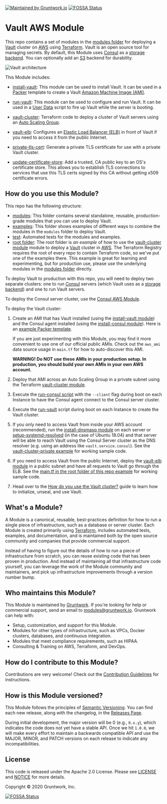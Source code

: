 [![Maintained by Gruntwork.io](https://img.shields.io/badge/maintained%20by-gruntwork.io-%235849a6.svg)](https://gruntwork.io/?ref=repo_aws_vault)
[![FOSSA Status](https://app.fossa.com/api/projects/git%2Bgithub.com%2Fhashicorp%2Fterraform-aws-vault.svg?type=shield)](https://app.fossa.com/projects/git%2Bgithub.com%2Fhashicorp%2Fterraform-aws-vault?ref=badge_shield)
# Vault AWS Module

This repo contains a set of modules in the [modules folder](https://github.com/hashicorp/terraform-aws-vault/tree/master/modules) for deploying a [Vault](https://www.vaultproject.io/) cluster on
[AWS](https://aws.amazon.com/) using [Terraform](https://www.terraform.io/). Vault is an open source tool for managing
secrets. By default, this Module uses [Consul](https://www.consul.io) as a [storage
backend](https://www.vaultproject.io/docs/configuration/storage/index.html). You can optionally add an [S3](https://aws.amazon.com/s3/) backend for durability.

![Vault architecture](https://github.com/hashicorp/terraform-aws-vault/blob/master/_docs/architecture.png?raw=true)

This Module includes:

* [install-vault](https://github.com/hashicorp/terraform-aws-vault/tree/master/modules/install-vault): This module can be used to install Vault. It can be used in a
  [Packer](https://www.packer.io/) template to create a Vault
  [Amazon Machine Image (AMI)](http://docs.aws.amazon.com/AWSEC2/latest/UserGuide/AMIs.html).

* [run-vault](https://github.com/hashicorp/terraform-aws-vault/tree/master/modules/run-vault): This module can be used to configure and run Vault. It can be used in a
  [User Data](http://docs.aws.amazon.com/AWSEC2/latest/UserGuide/user-data.html#user-data-shell-scripts)
  script to fire up Vault while the server is booting.

* [vault-cluster](https://github.com/hashicorp/terraform-aws-vault/tree/master/modules/vault-cluster): Terraform code to deploy a cluster of Vault servers using an [Auto Scaling
  Group](https://aws.amazon.com/autoscaling/).

* [vault-elb](https://github.com/hashicorp/terraform-aws-vault/tree/master/modules/vault-elb): Configures an [Elastic Load Balancer
  (ELB)](https://aws.amazon.com/elasticloadbalancing/classicloadbalancer/) in front of Vault if you need to access it
  from the public Internet.

* [private-tls-cert](https://github.com/hashicorp/terraform-aws-vault/tree/master/modules/private-tls-cert): Generate a private TLS certificate for use with a private Vault
  cluster.

* [update-certificate-store](https://github.com/hashicorp/terraform-aws-vault/tree/master/modules/update-certificate-store): Add a trusted, CA public key to an OS's
  certificate store. This allows you to establish TLS connections to services that use this TLS certs signed by this
  CA without getting x509 certificate errors.



## How do you use this Module?

This repo has the following structure:

* [modules](https://github.com/hashicorp/terraform-aws-vault/tree/master/modules): This folder contains several standalone, reusable, production-grade modules that you can use to deploy Vault.
* [examples](https://github.com/hashicorp/terraform-aws-vault/tree/master/examples): This folder shows examples of different ways to combine the modules in the `modules` folder to deploy Vault.
* [test](https://github.com/hashicorp/terraform-aws-vault/tree/master/test): Automated tests for the modules and examples.
* [root folder](https://github.com/hashicorp/terraform-aws-vault/tree/master): The root folder is *an example* of how to use the [vault-cluster module](https://github.com/hashicorp/terraform-aws-vault/tree/master/modules/vault-cluster)
  module to deploy a [Vault](https://www.vaultproject.io/) cluster in [AWS](https://aws.amazon.com/). The Terraform Registry requires the root of every repo to contain Terraform code, so we've put one of the examples there. This example is great for learning and experimenting, but for production use, please use the underlying modules in the [modules folder](https://github.com/hashicorp/terraform-aws-vault/tree/master/modules) directly.

To deploy Vault to production with this repo, you will need to deploy two separate clusters: one to run
[Consul](https://www.consul.io/) servers (which Vault uses as a [storage
backend](https://www.vaultproject.io/docs/configuration/storage/index.html)) and one to run Vault servers.

To deploy the Consul server cluster, use the [Consul AWS Module](https://github.com/hashicorp/terraform-aws-consul).

To deploy the Vault cluster:

1. Create an AMI that has Vault installed (using the [install-vault module](https://github.com/hashicorp/terraform-aws-vault/tree/master/modules/install-vault)) and the Consul
   agent installed (using the [install-consul
   module](https://github.com/hashicorp/terraform-aws-consul/tree/master/modules/install-consul)). Here is an
   [example Packer template](https://github.com/hashicorp/terraform-aws-vault/tree/master/examples/vault-consul-ami).

   If you are just experimenting with this Module, you may find it more convenient to use one of our official public AMIs.
   Check out the `aws_ami` data source usage in `main.tf` for how to auto-discover this AMI.

   **WARNING! Do NOT use these AMIs in your production setup. In production, you should build your own AMIs in your
     own AWS account.**

1. Deploy that AMI across an Auto Scaling Group in a private subnet using the Terraform [vault-cluster
   module](https://github.com/hashicorp/terraform-aws-vault/tree/master/modules/vault-cluster).

1. Execute the [run-consul script](https://github.com/hashicorp/terraform-aws-consul/tree/master/modules/run-consul)
   with the `--client` flag during boot on each Instance to have the Consul agent connect to the Consul server cluster.

1. Execute the [run-vault](https://github.com/hashicorp/terraform-aws-vault/tree/master/modules/run-vault) script during boot on each Instance to create the Vault cluster.

1. If you only need to access Vault from inside your AWS account (recommended), run the [install-dnsmasq
   module](https://github.com/hashicorp/terraform-aws-consul/tree/master/modules/install-dnsmasq) on each server or
   [setup-systemd-resolved](https://github.com/hashicorp/terraform-aws-consul/tree/master/modules/setup-systemd-resolved)
   (in the case of Ubuntu 18.04) and 
   that server will be able to reach Vault using the Consul Server cluster as the DNS resolver (e.g. using an address
   like `vault.service.consul`). See the [vault-cluster-private example](https://github.com/hashicorp/terraform-aws-vault/tree/master/examples/vault-cluster-private) for working
   sample code.

1. If you need to access Vault from the public Internet, deploy the [vault-elb module](https://github.com/hashicorp/terraform-aws-vault/tree/master/modules/vault-elb) in a public
   subnet and have all requests to Vault go through the ELB. See the [main.tf in the root folder of this repo
   example](https://github.com/hashicorp/terraform-aws-vault/blob/master/main.tf) for working sample code.

1. Head over to the [How do you use the Vault cluster?](https://github.com/hashicorp/terraform-aws-vault/tree/master/modules/vault-cluster#how-do-you-use-the-vault-cluster) guide
   to learn how to initialize, unseal, and use Vault.




## What's a Module?

A Module is a canonical, reusable, best-practices definition for how to run a single piece of infrastructure, such
as a database or server cluster. Each Module is created primarily using [Terraform](https://www.terraform.io/),
includes automated tests, examples, and documentation, and is maintained both by the open source community and
companies that provide commercial support.

Instead of having to figure out the details of how to run a piece of infrastructure from scratch, you can reuse
existing code that has been proven in production. And instead of maintaining all that infrastructure code yourself,
you can leverage the work of the Module community and maintainers, and pick up infrastructure improvements through
a version number bump.



## Who maintains this Module?

This Module is maintained by [Gruntwork](http://www.gruntwork.io/). If you're looking for help or commercial
support, send an email to [modules@gruntwork.io](mailto:modules@gruntwork.io?Subject=Vault%20Module).
Gruntwork can help with:

* Setup, customization, and support for this Module.
* Modules for other types of infrastructure, such as VPCs, Docker clusters, databases, and continuous integration.
* Modules that meet compliance requirements, such as HIPAA.
* Consulting & Training on AWS, Terraform, and DevOps.




## How do I contribute to this Module?

Contributions are very welcome! Check out the [Contribution Guidelines](https://github.com/hashicorp/terraform-aws-vault/tree/master/CONTRIBUTING.md) for instructions.



## How is this Module versioned?

This Module follows the principles of [Semantic Versioning](http://semver.org/). You can find each new release,
along with the changelog, in the [Releases Page](../../releases).

During initial development, the major version will be 0 (e.g., `0.x.y`), which indicates the code does not yet have a
stable API. Once we hit `1.0.0`, we will make every effort to maintain a backwards compatible API and use the MAJOR,
MINOR, and PATCH versions on each release to indicate any incompatibilities.



## License

This code is released under the Apache 2.0 License. Please see [LICENSE](https://github.com/hashicorp/terraform-aws-vault/tree/master/LICENSE) and [NOTICE](https://github.com/hashicorp/terraform-aws-vault/tree/master/NOTICE) for more
details.

Copyright &copy; 2020 Gruntwork, Inc.


[![FOSSA Status](https://app.fossa.com/api/projects/git%2Bgithub.com%2Fhashicorp%2Fterraform-aws-vault.svg?type=large)](https://app.fossa.com/projects/git%2Bgithub.com%2Fhashicorp%2Fterraform-aws-vault?ref=badge_large)